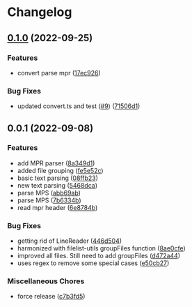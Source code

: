 # Changelog

## [0.1.0](https://github.com/cheminfo/biologic-converter/compare/v0.0.1...v0.1.0) (2022-09-25)


### Features

* convert parse mpr ([17ec926](https://github.com/cheminfo/biologic-converter/commit/17ec926afec210cc2f944d70d6d3d85cfc52e5e1))


### Bug Fixes

* updated convert.ts and test ([#9](https://github.com/cheminfo/biologic-converter/issues/9)) ([71506d1](https://github.com/cheminfo/biologic-converter/commit/71506d1ecfdd9bfff5a474356c6ed6c2c8b59a6f))

## 0.0.1 (2022-09-08)


### Features

* add MPR parser ([8a349d1](https://github.com/cheminfo/biologic-converter/commit/8a349d12d16b68a983b2aec83d051368d04d8bec))
* added file grouping ([fe5e52c](https://github.com/cheminfo/biologic-converter/commit/fe5e52c29c3e67112caaabbb664e8d6897e22c9f))
* basic text parsing ([08ffb23](https://github.com/cheminfo/biologic-converter/commit/08ffb23208f3fe93b07f8f5c568a1ab44bb4a35b))
* new text parsing ([5468dca](https://github.com/cheminfo/biologic-converter/commit/5468dca1251a456de0e28f4bacfd5a1716070787))
* parse MPS ([abb69ab](https://github.com/cheminfo/biologic-converter/commit/abb69ab78eea867002175c0cad94bd5a6ca2b3b3))
* parse MPS ([7b6334b](https://github.com/cheminfo/biologic-converter/commit/7b6334b2554887736b190f3883b56372cd1641ba))
* read mpr header ([6e8784b](https://github.com/cheminfo/biologic-converter/commit/6e8784be35d10fae01c179b50e387ce7836cec6e))


### Bug Fixes

* getting rid of LineReader ([446d504](https://github.com/cheminfo/biologic-converter/commit/446d5046aef732cc073c6d671f03ad92ad17f34b))
* harmonized with filelist-utils groupFiles function ([8ae0cfe](https://github.com/cheminfo/biologic-converter/commit/8ae0cfedb2926a965f4f856161e7d1fa5c2534e3))
* improved all files. Still need to add groupFiles ([d472a44](https://github.com/cheminfo/biologic-converter/commit/d472a443e00910d7bdd9689dd38b272ea4c9973d))
* uses regex to remove some special cases ([e50cb27](https://github.com/cheminfo/biologic-converter/commit/e50cb274789c40a6be34bd3eab41900901327c41))


### Miscellaneous Chores

* force release ([c7b3fd5](https://github.com/cheminfo/biologic-converter/commit/c7b3fd5d83233ad5607a18c59345875c4c001071))
